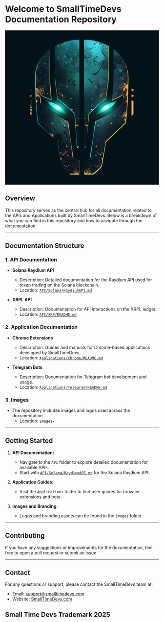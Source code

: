 # Welcome to SmallTimeDevs Documentation Repository
![Raydium API Logo](./Images/logo.png)

## Overview
This repository serves as the central hub for all documentation related to the APIs and Applications built by SmallTimeDevs. Below is a breakdown of what you can find in this repository and how to navigate through the documentation.

---

## Documentation Structure

### 1. **API Documentation**
- **Solana Raydium API**
  - Description: Detailed documentation for the Raydium API used for token trading on the Solana blockchain.
  - Location: [`API/Solana/RaydiumAPI.md`](API/Solana/RaydiumAPI.md)

- **XRPL API**
  - Description: Documentation for API interactions on the XRPL ledger.
  - Location: [`API/XRP/README.md`](API/XRP/README.md)

### 2. **Application Documentation**
- **Chrome Extensions**
  - Description: Guides and manuals for Chrome-based applications developed by SmallTimeDevs.
  - Location: [`Applications/Chrome/README.md`](Applications/Chrome/README.md)

- **Telegram Bots**
  - Description: Documentation for Telegram bot development and usage.
  - Location: [`Applications/Telegram/README.md`](Applications/Telegram/README.md)

### 3. **Images**
- The repository includes images and logos used across the documentation.
  - Location: [`Images/`](Images/)

---

## Getting Started

1. **API Documentation:**
   - Navigate to the `API` folder to explore detailed documentation for available APIs.
   - Start with [`API/Solana/RaydiumAPI.md`](API/Solana/RaydiumAPI.md) for the Solana Raydium API.

2. **Application Guides:**
   - Visit the `Applications` folder to find user guides for browser extensions and bots.

3. **Images and Branding:**
   - Logos and branding assets can be found in the `Images` folder.

---

## Contributing
If you have any suggestions or improvements for the documentation, feel free to open a pull request or submit an issue.

---

## Contact
For any questions or support, please contact the SmallTimeDevs team at:
- Email: support@smalltimedevs.com
- Website: [SmallTimeDevs.com](https://smalltimedevs.com)

## Small Time Devs Trademark 2025

